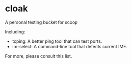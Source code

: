 # cloak

A personal testing bucket for scoop

Including:
- tcping: A better ping tool that can test ports.
- im-select: A command-line tool that detects current IME.

For more, please consult this list.

